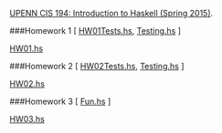 [UPENN CIS 194: Introduction to Haskell (Spring 2015)](http://www.seas.upenn.edu/~cis194/spring15/).

###Homework 1
[ [HW01Tests.hs](https://github.com/RahnX/UPENN-Haskell-2015/blob/master/Homework_1/HW01Tests.hs),
[Testing.hs](https://github.com/RahnX/UPENN-Haskell-2015/blob/master/Homework_1/Testing.hs) ]

[HW01.hs](https://github.com/RahnX/UPENN-Haskell-2015/blob/master/Homework_1/HW01.hs)

###Homework 2
[ [HW02Tests.hs](https://github.com/RahnX/UPENN-Haskell-2015/blob/master/Homework_2/HW02Tests.hs), [Testing.hs](https://github.com/RahnX/UPENN-Haskell-2015/blob/master/Homework_2/Testing.hs) ]

[HW02.hs](https://github.com/RahnX/UPENN-Haskell-2015/blob/master/Homework_2/HW02.hs)

###Homework 3
[ [Fun.hs](https://github.com/RahnX/UPENN-Haskell-2015/blob/master/Homework_3/Fun.hs) ]

[HW03.hs](https://github.com/RahnX/UPENN-Haskell-2015/blob/master/Homework_3/HW03.hs)